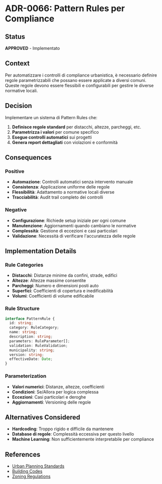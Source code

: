 # ADR-0066: Pattern Rules per Compliance

## Status

**APPROVED** - Implementato

## Context

Per automatizzare i controlli di compliance urbanistica, è necessario definire regole parametrizzabili che possano essere applicate a diversi comuni. Queste regole devono essere flessibili e configurabili per gestire le diverse normative locali.

## Decision

Implementare un sistema di Pattern Rules che:

1. **Definisce regole standard** per distacchi, altezze, parcheggi, etc.
2. **Parametrizza i valori** per comune specifico
3. **Esegue controlli automatici** sui progetti
4. **Genera report dettagliati** con violazioni e conformità

## Consequences

### Positive

- **Automazione**: Controlli automatici senza intervento manuale
- **Consistenza**: Applicazione uniforme delle regole
- **Flessibilità**: Adattamento a normative locali diverse
- **Tracciabilità**: Audit trail completo dei controlli

### Negative

- **Configurazione**: Richiede setup iniziale per ogni comune
- **Manutenzione**: Aggiornamenti quando cambiano le normative
- **Complessità**: Gestione di eccezioni e casi particolari
- **Validazione**: Necessità di verificare l'accuratezza delle regole

## Implementation Details

### Rule Categories

- **Distacchi**: Distanze minime da confini, strade, edifici
- **Altezze**: Altezze massime consentite
- **Parcheggi**: Numero e dimensioni posti auto
- **Superfici**: Coefficienti di copertura e inedificabilità
- **Volumi**: Coefficienti di volume edificabile

### Rule Structure

```typescript
interface PatternRule {
  id: string;
  category: RuleCategory;
  name: string;
  description: string;
  parameters: RuleParameter[];
  validation: RuleValidation;
  municipality: string;
  version: string;
  effectiveDate: Date;
}
```

### Parameterization

- **Valori numerici**: Distanze, altezze, coefficienti
- **Condizioni**: Se/Allora per logica complessa
- **Eccezioni**: Casi particolari e deroghe
- **Aggiornamenti**: Versioning delle regole

## Alternatives Considered

- **Hardcoding**: Troppo rigido e difficile da mantenere
- **Database di regole**: Complessità eccessiva per questo livello
- **Machine Learning**: Non sufficientemente interpretabile per compliance

## References

- [Urban Planning Standards](https://en.wikipedia.org/wiki/Urban_planning)
- [Building Codes](https://en.wikipedia.org/wiki/Building_code)
- [Zoning Regulations](https://en.wikipedia.org/wiki/Zoning)
